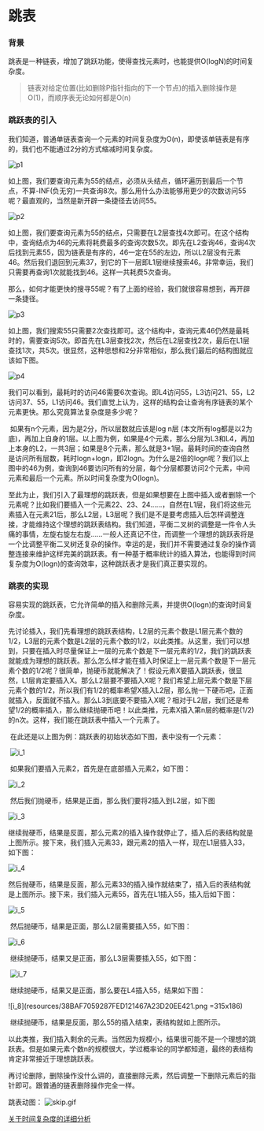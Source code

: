 # 跳表

### 背景

​	跳表是一种链表，增加了跳跃功能，使得查找元素时，也能提供O(logN)的时间复杂度。

> 链表对给定位置(比如删除P指针指向的下一个节点)的插入删除操作是O(1)，而顺序表无论如何都是O(n)

### 跳跃表的引入

​ 我们知道，普通单链表查询一个元素的时间复杂度为O(n)，即使该单链表是有序的，我们也不能通过2分的方式缩减时间复杂度。

![p1](resources/3A24188FC78B50A624337215D8D7A09F.png)

​	如上图，我们要查询元素为55的结点，必须从头结点，循环遍历到最后一个节点，不算-INF(负无穷)一共查询8次。那么用什么办法能够用更少的次数访问55呢？最直观的，当然是新开辟一条捷径去访问55。

![p2](resources/BCB8F2A7B9D0C580907844B3446E552C.png)

​	如上图，我们要查询元素为55的结点，只需要在L2层查找4次即可。在这个结构中，查询结点为46的元素将耗费最多的查询次数5次。即先在L2查询46，查询4次后找到元素55，因为链表是有序的，46一定在55的左边，所以L2层没有元素46。然后我们退回到元素37，到它的下一层即L1层继续搜索46。非常幸运，我们只需要再查询1次就能找到46。这样一共耗费5次查询。

​	那么，如何才能更快的搜寻55呢？有了上面的经验，我们就很容易想到，再开辟一条捷径。

![p3](resources/58599A6C8637EBFBA87CFB0DCB1A8B32.png)

如上图，我们搜索55只需要2次查找即可。这个结构中，查询元素46仍然是最耗时的，需要查询5次。即首先在L3层查找2次，然后在L2层查找2次，最后在L1层查找1次，共5次。很显然，这种思想和2分非常相似，那么我们最后的结构图就应该如下图。

 ![p4](resources/FEDE0AA6DC3E77D7E1CBA57B015603E9.png )

​	我们可以看到，最耗时的访问46需要6次查询。即L4访问55，L3访问21、55，L2访问37、55，L1访问46。我们直觉上认为，这样的结构会让查询有序链表的某个元素更快。那么究竟算法复杂度是多少呢？

​	如果有n个元素，因为是2分，所以层数就应该是log n层 (本文所有log都是以2为底)，再加上自身的1层。以上图为例，如果是4个元素，那么分层为L3和L4，再加上本身的L2，一共3层；如果是8个元素，那么就是3+1层。最耗时间的查询自然是访问所有层数，耗时logn+logn，即2logn。为什么是2倍的logn呢？我们以上图中的46为例，查询到46要访问所有的分层，每个分层都要访问2个元素，中间元素和最后一个元素。所以时间复杂度为O(logn)。

​	至此为止，我们引入了最理想的跳跃表，但是如果想要在上图中插入或者删除一个元素呢？比如我们要插入一个元素22、23、24……，自然在L1层，我们将这些元素插入在元素21后，那么L2层，L3层呢？我们是不是要考虑插入后怎样调整连接，才能维持这个理想的跳跃表结构。我们知道，平衡二叉树的调整是一件令人头痛的事情，左旋右旋左右旋……一般人还真记不住，而调整一个理想的跳跃表将是一个比调整平衡二叉树还复杂的操作。幸运的是，我们并不需要通过复杂的操作调整连接来维护这样完美的跳跃表。有一种基于概率统计的插入算法，也能得到时间复杂度为O(logn)的查询效率，这种跳跃表才是我们真正要实现的。

### 跳表的实现

​	容易实现的跳跃表，它允许简单的插入和删除元素，并提供O(logn)的查询时间复杂度。

​	先讨论插入，我们先看理想的跳跃表结构，L2层的元素个数是L1层元素个数的1/2，L3层的元素个数是L2层的元素个数的1/2，以此类推。从这里，我们可以想到，只要在插入时尽量保证上一层的元素个数是下一层元素的1/2，我们的跳跃表就能成为理想的跳跃表。那么怎么样才能在插入时保证上一层元素个数是下一层元素个数的1/2呢？很简单，抛硬币就能解决了！假设元素X要插入跳跃表，很显然，L1层肯定要插入X。那么L2层要不要插入X呢？我们希望上层元素个数是下层元素个数的1/2，所以我们有1/2的概率希望X插入L2层，那么抛一下硬币吧，正面就插入，反面就不插入。那么L3到底要不要插入X呢？相对于L2层，我们还是希望1/2的概率插入，那么继续抛硬币吧！以此类推，元素X插入第n层的概率是(1/2)的n次。这样，我们能在跳跃表中插入一个元素了。

​	在此还是以上图为例：跳跃表的初始状态如下图，表中没有一个元素：

​	![i_1](resources/FED43A9F8C46BBE591A98818BD85819C.png )

 

​	如果我们要插入元素2，首先是在底部插入元素2，如下图：

 ![i_2](resources/3A8C78AD829E2AEC6C0DFBDF02EE0190.png )

​	然后我们抛硬币，结果是正面，那么我们要将2插入到L2层，如下图

 

![i_3](resources/CFCE0D33B30A1A8ACF5B2FACA8942988.png )

 

​	继续抛硬币，结果是反面，那么元素2的插入操作就停止了，插入后的表结构就是上图所示。接下来，我们插入元素33，跟元素2的插入一样，现在L1层插入33，如下图：

![i_4](resources/A792E18ABA69569F0114168DAE1364A4.png)

 

​	然后抛硬币，结果是反面，那么元素33的插入操作就结束了，插入后的表结构就是上图所示。接下来，我们插入元素55，首先在L1插入55，插入后如下图：

![i_5](resources/EC178A147CA6D9CB4C70BE0DD4483D81.png )

 

​	然后抛硬币，结果是正面，那么L2层需要插入55，如下图：

![i_6](resources/1E2C4EA517AC0E8E444F0AA0C9503213.png )

​	继续抛硬币，结果又是正面，那么L3层需要插入55，如下图：

​	![i_7](resources/9AFA1ED79EA22C9F9D9E9B7588271833.png )

 

​	继续抛硬币，结果又是正面，那么要在L4插入55，结果如下图：

![i_8](resources/38BAF7059287FED121467A23D20EE421.png =315x186)

​	继续抛硬币，结果是反面，那么55的插入结束，表结构就如上图所示。

​	以此类推，我们插入剩余的元素。当然因为规模小，结果很可能不是一个理想的跳跃表。但是如果元素个数n的规模很大，学过概率论的同学都知道，最终的表结构肯定非常接近于理想跳跃表。 

​	再讨论删除，删除操作没什么讲的，直接删除元素，然后调整一下删除元素后的指针即可。跟普通的链表删除操作完全一样。

跳表动图：
 ![skip.gif](resources/6C9BA149BE95372926333457C77DBF1E.gif)

​[关于时间复杂度的详细分析](https://blog.csdn.net/yaling521/article/details/78130271)
